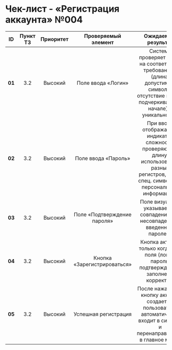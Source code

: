 # ﻿Чек-лист - «Регистрация аккаунта» №004

|**ID**|**Пункт ТЗ**|**Приоритет**|**Проверяемый элемент**|**Ожидаемый результат**|**Статус**|**Примечания**|
| :-: | :-: | :-: | :-: | :-: | :- | :- |
|**01**|3\.2|Высокий|Поле ввода «Логин»|Система проверяет логин на соответствие требованиям (длина, допустимые символы, отсутствие цифр и подчеркивания в начале) и уникальность.|||
|**02**|3\.2|Высокий|Поле ввода «Пароль»|При вводе отображается индикатор сложности, проверяющий длину, использование разных регистров, цифр, спец. символов и персональную информацию.|||
|**03**|3\.2|Высокий|Поле «Подтверждение пароля»|Поле визуально указывает на совпадение или несовпадение с введенным паролем.|||
|**04**|3\.2|Высокий|Кнопка «Зарегистрироваться»|Кнопка активна только когда все поля (логин, пароль, подтверждение) заполнены корректно.|||
|**05**|3\.2|Высокий|Успешная регистрация|После нажатия на кнопку аккаунт создается, пользователь автоматически входит в систему и перенаправляется в главное меню.|||


